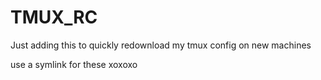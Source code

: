 # TMUX_RC

Just adding this to quickly redownload my tmux config on new machines

use a symlink for these xoxoxo
